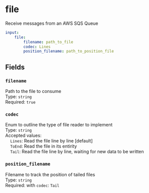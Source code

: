 # file
Receive messages from an AWS SQS Queue

```yml
input:
    file:
        filename: path_to_file
        codec: Lines
        position_filename: path_to_position_file
```

## Fields
### `filename`
Path to the file to consume  
Type: `string`  
Required: `true`  

### `codec`
Enum to outline the type of file reader to implement  
Type: `string`  
Accepted values:   
&nbsp;&nbsp;&nbsp;&nbsp;`Lines`: Read the file line by line [default]  
&nbsp;&nbsp;&nbsp;&nbsp;`ToEnd`: Read the file in its entirity  
&nbsp;&nbsp;&nbsp;&nbsp;`Tail`: Read the file line by line, waiting for new data to be written  

### `position_filename`
Filename to track the position of tailed files  
Type: `string`  
Required: with `codec`: `Tail`  